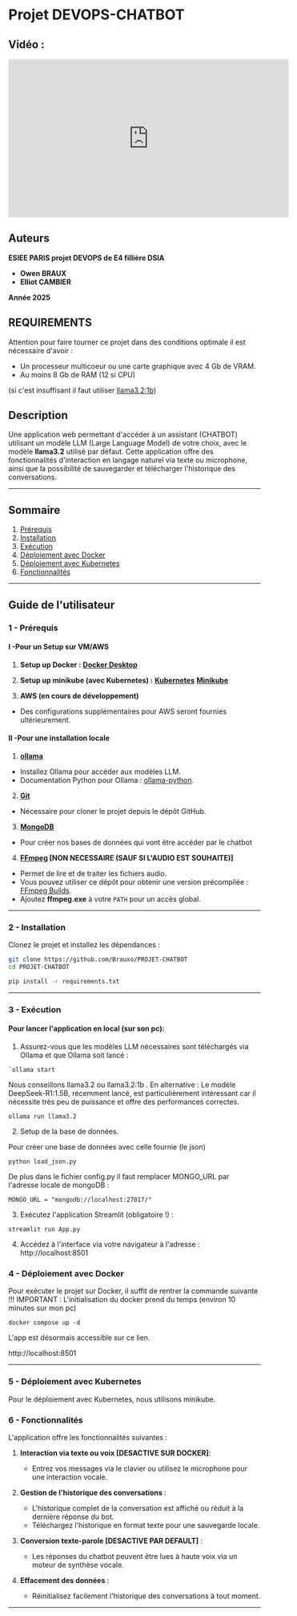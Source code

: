 # **Projet DEVOPS-CHATBOT**

## **Vidéo :**

<iframe width="560" height="315" src="https://www.youtube.com/watch?v=5tvYAbGCBac" frameborder="0" allow="accelerometer; autoplay; clipboard-write; encrypted-media; gyroscope; picture-in-picture" allowfullscreen></iframe>

## **Auteurs**

**ESIEE PARIS projet DEVOPS de E4 fillière DSIA**

-   **Owen BRAUX** 
-   **Elliot CAMBIER** 

**Année 2025**

## **REQUIREMENTS**

Attention pour faire tourner ce projet dans des conditions optimale il est nécessaire d'avoir : 

- Un processeur multicoeur ou une carte graphique avec 4 Gb de VRAM. 
- Au moins 8 Gb de RAM (12 si CPU)

(si c'est insuffisant il faut utiliser [llama3.2:1b](https://ollama.com/library/llama3.2))

## **Description**

Une application web permettant d'accéder à un assistant (CHATBOT) utilisant un modèle LLM (Large Language Model) de votre choix, avec le modèle **llama3.2** utilisé par défaut. Cette application offre des fonctionnalités d'interaction en langage naturel via texte ou microphone, ainsi que la possibilité de sauvegarder et télécharger l'historique des conversations.

---

## **Sommaire**
1. [Prérequis](#1---prérequis)
2. [Installation](#2---installation)
3. [Exécution](#3---exécution)
4. [Déploiement avec Docker](#4---déploiement-avec-docker)
5. [Déploiement avec Kubernetes](#5---déploiement-avec-kubernetes)
6. [Fonctionnalités](#6---fonctionnalités)
---

## **Guide de l'utilisateur**

### **1 - Prérequis**

#### **I -Pour un Setup sur VM/AWS**

1. **Setup up Docker :**
 **[Docker Desktop](https://www.docker.com/products/docker-desktop/)**

2. **Setup up minikube (avec Kubernetes) :** 
 **[Kubernetes](https://kubernetes.io/releases/download/)**
 **[Minikube](https://minikube.sigs.k8s.io/docs/start/?arch=%2Fwindows%2Fx86-64%2Fstable%2F.exe+download)**

3. **AWS (en cours de développement)**
 - Des configurations supplémentaires pour AWS seront fournies ultérieurement.


#### **II -Pour une installation locale**

1. **[ollama](https://ollama.com/)**
 - Installez Ollama pour accéder aux modèles LLM.
 - Documentation Python pour Ollama : [ollama-python](https://github.com/ollama/ollama-python).

2. **[Git](https://git-scm.com/)**
 - Nécessaire pour cloner le projet depuis le dépôt GitHub.

3. **[MongoDB](https://www.mongodb.com/docs/manual/installation/)**
 - Pour créer nos bases de données qui vont être accéder par le chatbot

4. **[FFmpeg](https://ffmpeg.org/download.html) [NON NECESSAIRE (SAUF SI L'AUDIO EST SOUHAITE)]**
 - Permet de lire et de traiter les fichiers audio.
 - Vous pouvez utiliser ce dépôt pour obtenir une version précompilée : [FFmpeg Builds](https://github.com/BtbN/FFmpeg-Builds/releases).
 - Ajoutez **ffmpeg.exe** à votre `PATH` pour un accès global.

---

### **2 - Installation**

Clonez le projet et installez les dépendances :

```sh
git clone https://github.com/Brauxo/PROJET-CHATBOT
cd PROJET-CHATBOT

pip install -r requirements.txt
```

* * * * *

### **3 - Exécution**

#### **Pour lancer l'application en local (sur son pc):**

1.  Assurez-vous que les modèles LLM nécessaires sont téléchargés via Ollama et que Ollama soit lancé :
```
`ollama start
```
Nous conseillons llama3.2 ou llama3.2:1b . 
En alternative : Le modèle DeepSeek-R1:1.5B, récemment lancé, est particulièrement intéressant car il nécessite très peu de puissance et offre des performances correctes. 
```
ollama run llama3.2 
```

2. Setup de la base de données.

Pour créer une base de données avec celle fournie (le json)
```
python load_json.py
```

De plus dans le fichier config.py il faut remplacer MONGO_URL par l'adresse locale de mongoDB : 
```
MONGO_URL = "mongodb://localhost:27017/"
```

3.  Exécutez l'application Streamlit (obligatoire !) :

```
streamlit run App.py
```

4.  Accédez à l'interface via votre navigateur à l'adresse : http://localhost:8501


### **4 - Déploiement avec Docker**

Pour exécuter le projet sur Docker, il suffit de rentrer la commande suivante
!!! IMPORTANT : L'initialisation du docker prend du temps (environ 10 minutes sur mon pc)
```
docker compose up -d
```

L'app est désormais accessible sur ce lien.

http://localhost:8501

* * * * *

### **5 - Déploiement avec Kubernetes**

Pour le déploiement avec Kubernetes, nous utilisons minikube.


### **6 - Fonctionnalités**

L'application offre les fonctionnalités suivantes :

1.  **Interaction via texte ou voix [DESACTIVE SUR DOCKER]**:
    -   Entrez vos messages via le clavier ou utilisez le microphone pour une interaction vocale.

2.  **Gestion de l'historique des conversations** :
    -   L'historique complet de la conversation est affiché ou réduit à la dernière réponse du bot.
    -   Téléchargez l'historique en format texte pour une sauvegarde locale.

3.  **Conversion texte-parole [DESACTIVE PAR DEFAULT]** :
    -   Les réponses du chatbot peuvent être lues à haute voix via un moteur de synthèse vocale.

4.  **Effacement des données** :
    -   Réinitialisez facilement l'historique des conversations à tout moment.

* * * * *


